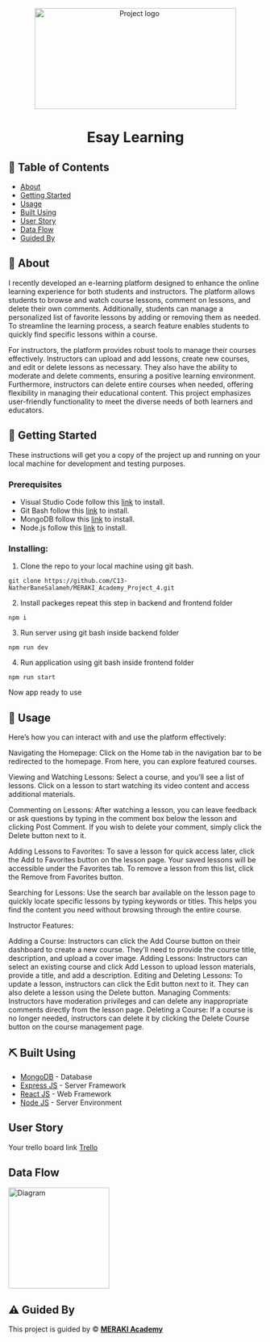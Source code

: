 <p align="center">
<a href="https://www.meraki-academy.org" target="_blank" rel="noopener noreferrer">
 <img width="400px" height="200px" src="https://res.cloudinary.com/duxfa6nqg/image/upload/v1736556922/wnvrbnsmkcvzziataj30.jpg" alt="Project logo">
 </a>
</p>

<h1 align="center">Esay Learning
</h1>



## 📝 Table of Contents

- [About](#about)
- [Getting Started](#getting_started)
- [Usage](#usage)
- [Built Using](#built_using)
- [User Story](#user_story)
- [Data Flow](#data_flow)
- [Guided By](#guided_by)

## 🧐 About <a name = "about"></a>

I recently developed an e-learning platform designed to enhance the online learning experience for both students and instructors. The platform allows students to browse and watch course lessons, comment on lessons, and delete their own comments. Additionally, students can manage a personalized list of favorite lessons by adding or removing them as needed. To streamline the learning process, a search feature enables students to quickly find specific lessons within a course.

For instructors, the platform provides robust tools to manage their courses effectively. Instructors can upload and add lessons, create new courses, and edit or delete lessons as necessary. They also have the ability to moderate and delete comments, ensuring a positive learning environment. Furthermore, instructors can delete entire courses when needed, offering flexibility in managing their educational content. This project emphasizes user-friendly functionality to meet the diverse needs of both learners and educators.  

## 🏁 Getting Started <a name = "getting_started"></a>

These instructions will get you a copy of the project up and running on your local machine for development and testing purposes.

### Prerequisites

- Visual Studio Code follow this <a href=''>link</a> to install.
- Git Bash follow this <a href=''>link</a> to install.
- MongoDB follow this <a href=''>link</a> to install.
- Node.js follow this <a href=''>link</a> to install.

### Installing:

1. Clone the repo to your local machine using git bash.

```
git clone https://github.com/C13-NatherBaneSalameh/MERAKI_Academy_Project_4.git
```

2. Install packeges repeat this step in backend and frontend folder

```
npm i
```

3. Run server using git bash inside backend folder

```
npm run dev
```

4. Run application using git bash inside frontend folder

```
npm run start
```

Now app ready to use

## 🎈 Usage <a name="usage"></a>

Here’s how you can interact with and use the platform effectively:

Navigating the Homepage:
Click on the Home tab in the navigation bar to be redirected to the homepage. From here, you can explore featured courses.

Viewing and Watching Lessons:
Select a course, and you’ll see a list of lessons. Click on a lesson to start watching its video content and access additional materials.

Commenting on Lessons:
After watching a lesson, you can leave feedback or ask questions by typing in the comment box below the lesson and clicking Post Comment. If you wish to delete your comment, simply click the Delete button next to it.

Adding Lessons to Favorites:
To save a lesson for quick access later, click the Add to Favorites button on the lesson page. Your saved lessons will be accessible under the Favorites tab. To remove a lesson from this list, click the Remove from Favorites button.

Searching for Lessons:
Use the search bar available on the lesson page to quickly locate specific lessons by typing keywords or titles. This helps you find the content you need without browsing through the entire course.

Instructor Features:

Adding a Course: Instructors can click the Add Course button on their dashboard to create a new course. They’ll need to provide the course title, description, and upload a cover image.
Adding Lessons: Instructors can select an existing course and click Add Lesson to upload lesson materials, provide a title, and add a description.
Editing and Deleting Lessons: To update a lesson, instructors can click the Edit button next to it. They can also delete a lesson using the Delete button.
Managing Comments: Instructors have moderation privileges and can delete any inappropriate comments directly from the lesson page.
Deleting a Course: If a course is no longer needed, instructors can delete it by clicking the Delete Course button on the course management page.

## ⛏️ Built Using <a name = "built_using"></a>

- [MongoDB](https://www.mongodb.com/) - Database
- [Express JS](https://expressjs.com/) - Server Framework
- [React JS](https://https://reactjs.org/) - Web Framework
- [Node JS](https://nodejs.org/en/) - Server Environment

## User Story <a name = "#user_story"></a>

Your trello board link
<a href='https://trello.com/b/sFjYbrFl/project'>Trello</a>

## Data Flow <a name = "#data_flow"></a>

<img width=200px height=200px src="https://cacoo.com/assets/site/img/templates/screenshots/er-database-diagram.png" alt="Diagram"></a>

## ⚠️ Guided By <a name = "guided_by"></a>

This project is guided by ©️ **[MERAKI Academy](https://www.meraki-academy.org)**